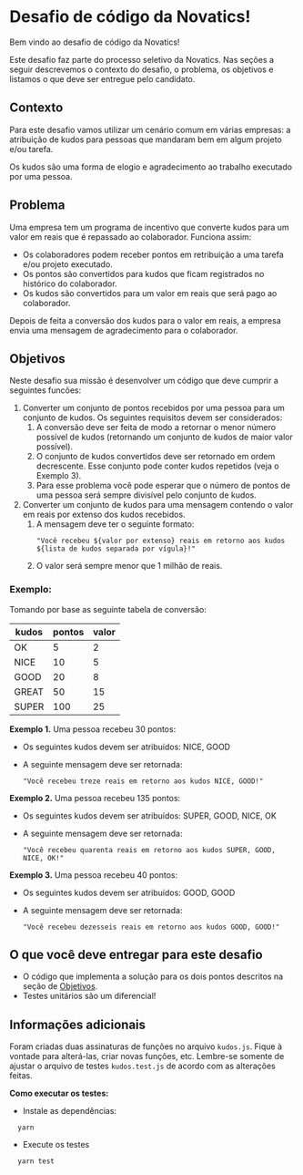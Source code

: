 # Desafio de código da Novatics!

Bem vindo ao desafio de código da Novatics!

Este desafio faz parte do processo seletivo da Novatics. Nas seções a seguir descrevemos o contexto do desafio, o problema, os objetivos e listamos o que deve ser entregue pelo candidato.

  ## Contexto
  Para este desafio vamos utilizar um cenário comum em várias empresas: a atribuição de 
  kudos para pessoas que mandaram bem em algum projeto e/ou tarefa.
    
  Os kudos são uma forma de elogio e agradecimento ao trabalho executado por uma pessoa.

  ## Problema

  Uma empresa tem um programa de incentivo que converte kudos para um valor em reais que é repassado ao colaborador. Funciona assim:
  - Os colaboradores podem receber pontos em retribuição a uma tarefa e/ou projeto executado.
  - Os pontos são convertidos para kudos que ficam registrados no histórico do colaborador.
  - Os kudos são convertidos para um valor em reais que será pago ao colaborador.
  
  Depois de feita a conversão dos kudos para o valor em reais, a empresa envia uma mensagem de agradecimento para o colaborador.
  
  ## Objetivos
  
  Neste desafio sua missão é desenvolver um código que deve cumprir a seguintes funcões:
  
  1. Converter um conjunto de pontos recebidos por uma pessoa para um conjunto de kudos. Os seguintes requisitos devem ser considerados:
      1. A conversão deve ser feita de modo a retornar o menor número possível de kudos (retornando um conjunto de kudos de maior valor possível).
      2. O conjunto de kudos convertidos deve ser retornado em ordem decrescente. Esse conjunto pode conter kudos repetidos (veja o Exemplo 3).
      3. Para esse problema você pode esperar que o número de pontos de uma pessoa será sempre divisível pelo conjunto de kudos.
   2. Converter um conjunto de kudos para uma mensagem contendo o valor em reais por extenso dos kudos recebidos.
      1. A mensagem deve ter o seguinte formato:
          ```
          "Você recebeu ${valor por extenso} reais em retorno aos kudos ${lista de kudos separada por vígula}!"
          ```
      2. O valor será sempre menor que 1 milhão de reais.

  ### Exemplo:
  Tomando por base as seguinte tabela de conversão:
  
  | kudos               |  pontos             |  valor              |
  | ------------------- | ------------------- | ------------------- |
  |  OK                 |  5                  |  2                  |
  |  NICE               |  10                 |  5                  |
  |  GOOD               |  20                 |  8                  |
  |  GREAT              |  50                 |  15                 |
  |  SUPER              |  100                |  25                 |

  **Exemplo 1.** Uma pessoa recebeu 30 pontos:
  * Os seguintes kudos devem ser atribuídos: NICE, GOOD
  * A seguinte mensagem deve ser retornada:

      ```
      "Você recebeu treze reais em retorno aos kudos NICE, GOOD!"
      ```


  **Exemplo 2.** Uma pessoa recebeu 135 pontos:
  * Os seguintes kudos devem ser atribuídos: SUPER, GOOD, NICE, OK
  * A seguinte mensagem deve ser retornada:

      ```
      "Você recebeu quarenta reais em retorno aos kudos SUPER, GOOD, NICE, OK!"
      ```
      
  **Exemplo 3.** Uma pessoa recebeu 40 pontos:
  * Os seguintes kudos devem ser atribuídos: GOOD, GOOD
  * A seguinte mensagem deve ser retornada:

      ```
      "Você recebeu dezesseis reais em retorno aos kudos GOOD, GOOD!"
      ```

  ## O que você deve entregar para este desafio

  * O código que implementa a solução para os dois pontos descritos na seção de [Objetivos](#objetivos).
  * Testes unitários são um diferencial!

  ## Informações adicionais

  Foram criadas duas assinaturas de funções no arquivo `kudos.js`. Fique à vontade para alterá-las, criar novas funções, etc. Lembre-se somente de ajustar o arquivo de testes `kudos.test.js` de acordo com as alterações feitas.
  
  **Como executar os testes:**
  
  * Instale as dependências:
  
  ```
    yarn
  ```
  
  
  * Execute os testes
  ```
    yarn test
  ```
